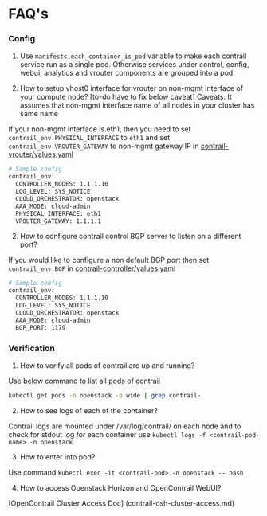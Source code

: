 # FAQ's

### Config

1. Use `manifests.each_container_is_pod` variable to make each contrail service run as a single pod. Otherwise services under control, config, webui, analytics and vrouter components are grouped into a pod

1. How to setup vhost0 interface for vrouter on non-mgmt interface of your compute node?
  [to-do have to fix below caveat]
  Caveats: It assumes that non-mgmt interface name of all nodes in your cluster has same name

  If your non-mgmt interface is eth1, then you need to set
  `contrail_env.PHYSICAL_INTERFACE` to `eth1` and set `contrail_env.VROUTER_GATEWAY`
  to non-mgmt gateway IP in [contrail-vrouter/values.yaml](../contrail-vrouter/values.yaml)

  ```bash
  # Sample config
  contrail_env:
    CONTROLLER_NODES: 1.1.1.10
    LOG_LEVEL: SYS_NOTICE
    CLOUD_ORCHESTRATOR: openstack
    AAA_MODE: cloud-admin
    PHYSICAL_INTERFACE: eth1
    VROUTER_GATEWAY: 1.1.1.1
  ```

2. How to configure contrail control BGP server to listen on a different port?

  If you would like to configure a non default BGP port then set `contrail_env.BGP`
  in [contrail-controller/values.yaml](../contrail-controller/values.yaml)

  ```bash
  # Sample config
  contrail_env:
    CONTROLLER_NODES: 1.1.1.10
    LOG_LEVEL: SYS_NOTICE
    CLOUD_ORCHESTRATOR: openstack
    AAA_MODE: cloud-admin
    BGP_PORT: 1179
  ```

### Verification

1. How to verify all pods of contrail are up and running?

  Use below command to list all pods of contrail

  ```bash
  kubectl get pods -n openstack -o wide | grep contrail-
  ```

2. How to see logs of each of the container?

  Contrail logs are mounted under /var/log/contrail/ on each node and
  to check for stdout log for each container use `kubectl logs -f <contrail-pod-name> -n openstack`

3. How to enter into pod?

  Use command `kubectl exec -it <contrail-pod> -n openstack -- bash`

4. How to access Openstack Horizon and OpenContrail WebUI?

  [OpenContrail Cluster Access Doc] (contrail-osh-cluster-access.md)
